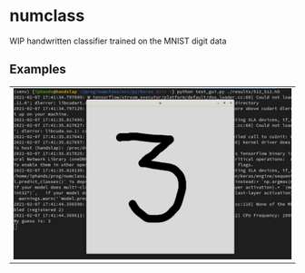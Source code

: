 # numclass
WIP handwritten classifier trained on the MNIST digit data

## Examples
<table>
 <tr>
  <td><img src="https://raw.githubusercontent.com/iphands/numclass/main/assets/example_3.jpg" alt="Example three"></td>
 </tr>
</table>

